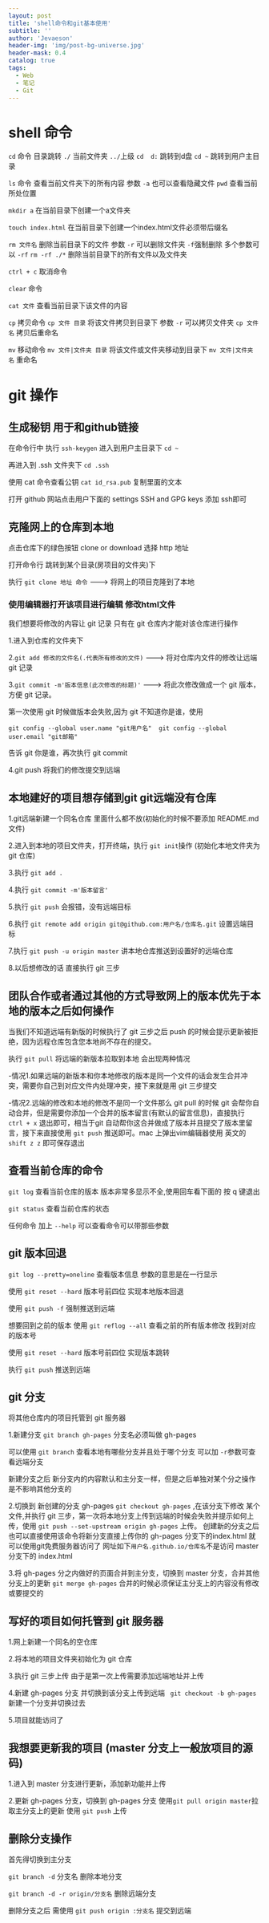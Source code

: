 ```yaml
---
layout: post
title: 'shell命令和git基本使用'
subtitle: ''
author: 'Jevaeson'
header-img: 'img/post-bg-universe.jpg'
header-mask: 0.4
catalog: true
tags:
  - Web
  - 笔记
  - Git
---
```



# shell 命令
`cd` 命令 目录跳转 `./` 当前文件夹 `../`上级 `cd  d:` 跳转到d盘 `cd ~` 跳转到用户主目录

`ls` 命令  查看当前文件夹下的所有内容    参数 `-a` 也可以查看隐藏文件
`pwd`  查看当前所处位置

`mkdir a`  在当前目录下创建一个a文件夹

`touch index.html`  在当前目录下创建一个index.html文件必须带后缀名

`rm 文件名` 删除当前目录下的文件  参数  `-r` 可以删除文件夹  `-f`强制删除    多个参数可以  `-rf` `rm -rf ./*` 删除当前目录下的所有文件以及文件夹

`ctrl + c` 取消命令

`clear` 命令

`cat 文件`  查看当前目录下该文件的内容

`cp` 拷贝命令   `cp 文件 目录`   将该文件拷贝到目录下  参数 `-r` 可以拷贝文件夹
  `cp 文件  名`     拷贝后重命名

`mv` 移动命令   `mv 文件|文件夹 目录`  将该文件或文件夹移动到目录下
  `mv 文件|文件夹 名`    重命名
 
# git 操作

## 生成秘钥  用于和github链接
在命令行中  执行  `ssh-keygen` 进入到用户主目录下   `cd ~` 

再进入到 .ssh 文件夹下   `cd .ssh`

使用 cat 命令查看公钥  `cat id_rsa.pub` 复制里面的文本 

打开 github 网站点击用户下面的 settings  SSH and GPG keys
添加 ssh即可

## 克隆网上的仓库到本地  
点击仓库下的绿色按钮  clone or download  选择 http 地址

打开命令行 跳转到某个目录(房项目的文件夹)下

执行  `git clone 地址 命令`    --->  将网上的项目克隆到了本地

### 使用编辑器打开该项目进行编辑   修改html文件
我们想要将修改的内容让 git 记录 只有在 git 仓库内才能对该仓库进行操作

1.进入到仓库的文件夹下

2.`git add 修改的文件名(.代表所有修改的文件)` ---> 将对仓库内文件的修改让远端 git 记录

3.`git commit -m'版本信息(此次修改的标题)'` ---> 将此次修改做成一个 git 版本，方便 git 记录。

第一次使用 git 时候做版本会失败,因为 git 不知道你是谁，使用

  ``
    git config --global user.name "git用户名" 
    git config --global user.email "git邮箱"
   ``
   
告诉 git 你是谁，再次执行  git commit
  
4.git push 将我们的修改提交到远端

## 本地建好的项目想存储到git    git远端没有仓库

1.git远端新建一个同名仓库 里面什么都不放(初始化的时候不要添加 README.md 文件)

2.进入到本地的项目文件夹，打开终端，执行 `git init`操作 (初始化本地文件夹为 git 仓库)

3.执行 `git add .`

4.执行 `git commit -m'版本留言'`

5.执行 `git push` 会报错，没有远端目标

6.执行 `git remote add origin git@github.com:用户名/仓库名.git` 设置远端目标

7.执行 `git push -u origin master` 讲本地仓库推送到设置好的远端仓库

8.以后想修改的话 直接执行 git 三步

## 团队合作或者通过其他的方式导致网上的版本优先于本地的版本之后如何操作
当我们不知道远端有新版的时候执行了 git 三步之后 push 的时候会提示更新被拒绝，因为远程仓库包含您本地尚不存在的提交。

执行 `git pull`  将远端的新版本拉取到本地  会出现两种情况

-情况1.如果远端的新版本和你本地修改的版本是同一个文件的话会发生合并冲突，需要你自己到对应文件内处理冲突，接下来就是用 git 三步提交

-情况2.远端的修改和本地的修改不是同一个文件那么 git pull 的时候 git 会帮你自动合并，但是需要你添加一个合并的版本留言(有默认的留言信息)，直接执行 `ctrl + x` 退出即可，相当于git 自动帮你这合并做成了版本并且提交了版本里留言，接下来直接使用 `git push` 推送即可。mac 上弹出vim编辑器使用 英文的 `shift z z` 即可保存退出

## 查看当前仓库的命令
`git log` 查看当前仓库的版本   版本非常多显示不全,使用回车看下面的  按 q 键退出

`git status`  查看当前仓库的状态

任何命令 加上 `--help` 可以查看命令可以带那些参数

## git 版本回退
`git log --pretty=oneline` 查看版本信息  参数的意思是在一行显示

使用  `git reset --hard` 版本号前四位      实现本地版本回退

使用  `git push -f` 强制推送到远端 

想要回到之前的版本 使用 `git reflog --all`  查看之前的所有版本修改 找到对应的版本号

使用  `git reset --hard` 版本号前四位  实现版本跳转 

执行 `git push` 推送到远端

## git 分支
将其他仓库内的项目托管到 git 服务器

1.新建分支  `git branch gh-pages`  分支名必须叫做 gh-pages   

  可以使用 `git branch` 查看本地有哪些分支并且处于哪个分支  可以加 `-r`参数可查看远端分支
  
  新建分支之后 新分支内的内容默认和主分支一样，但是之后单独对某个分之操作是不影响其他分支的

2.切换到 新创建的分支 gh-pages   `git checkout gh-pages` ,在该分支下修改 某个文件,并执行 git 三步，第一次将本地分支上传到远端的时候会失败并提示如何上传，使用 `git push --set-upstream origin gh-pages` 上传。 创建新的分支之后也可以直接使用该命令将新分支直接上传你的 gh-pages 分支下的index.html 就可以使用git免费服务器访问了 网址如下`用户名.github.io/仓库名`不是访问 master 分支下的 index.html

3.将 gh-pages 分之内做好的页面合并到主分支，切换到 master 分支，合并其他分支上的更新
`git merge gh-pages`   合并的时候必须保证主分支上的内容没有修改或要提交的

## 写好的项目如何托管到 git 服务器
1.网上新建一个同名的空仓库 

2.将本地的项目文件夹初始化为 git 仓库

3.执行 git 三步上传 由于是第一次上传需要添加远端地址并上传

4.新建 gh-pages 分支 并切换到该分支上传到远端
 ` git checkout -b gh-pages` 新建一个分支并切换过去 
  
5.项目就能访问了

## 我想要更新我的项目 (master 分支上一般放项目的源码)
1.进入到 master 分支进行更新，添加新功能并上传

2.更新 gh-pages 分支，切换到 gh-pages 分支 使用`git pull origin master`拉取主分支上的更新 使用 `git push` 上传

## 删除分支操作
首先得切换到主分支

`git branch -d` 分支名   删除本地分支

`git branch -d -r origin/分支名`   删除远端分支

删除分支之后 需使用 `git push origin :分支名`  提交到远端